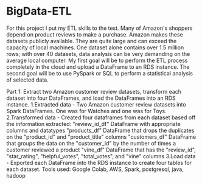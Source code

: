 # BigData-ETL
For this project I put my ETL skills to the test. 
Many of Amazon's shoppers depend on product reviews to make a purchase. 
Amazon makes these datasets publicly available. They are quite large and can exceed the capacity of local machines.
One dataset alone contains over 1.5 million rows; with over 40 datasets, data analysis can be very demanding on the average local computer.
My first goal will be to perform the ETL process completely in the cloud and upload a DataFrame to an RDS instance. 
The second goal will be to use PySpark or SQL to perform a statistical analysis of selected data.

Part 1:
Extract two Amazon customer review datasets, transform each dataset into four DataFrames, and load the DataFrames into an RDS instance.
1.Extracted data - Two Amazon customer review datasets into Spark DataFrames. One was for Watches and one was for Toys.
2.Transformed data - Created four dataframes from each dataset based off the information extracted:
"review_id_df" DataFrame with appropriate columns and datatypes
"products_df" DataFrame that drops the duplicates on the "product_id" and "product_title" columns
"customers_df" DataFrame that groups the data on the "customer_id" by the number of times a customer reviewed a product
"vine_df" DataFrame that has the "review_id", "star_rating", "helpful_votes", "total_votes", and "vine" columns
3.Load data - Exported each DataFrame into the RDS instance to create four tables for each dataset.
Tools used:
Google Colab, AWS, Spark, postgresql, java, hadoop

